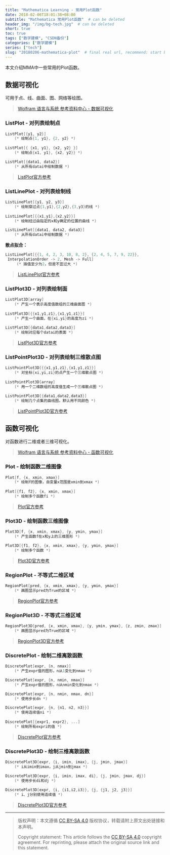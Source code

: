 ```yaml
---
title: "Mathematica Learning - 常用Plot函数"
date: 2018-02-06T18:01:38+08:00
subtitle: "Mathematica 常用Plot函数"  # can be deleted
header_img: "/img/bg-tech.jpg"  # can be deleted
short: true
toc: true
tags: ["数学建模", "CSDN备份"]
categories: ["数学建模"]
series: ["tech"]
slug: "20180206-mathematica-plot"  # final real url, recommend: start by date, follow lower case words with hyphen splitter. E.g., `20230316-text-title`
---
```


本文介绍MMA中一些常用的Plot函数。

## 数据可视化

可用于点、线、曲面、图、网络等绘图。

> [Wolfram 语言与系统 参考资料中心 - 数据可视化](http://reference.wolfram.com/language/guide/DataVisualization.html)

### ListPlot - 对列表绘制点

```c
ListPlot[{y1, y2}]
	(* 绘制点{1, y1}, {2, y2} *)
	
ListPlot[{ {x1, y1}, {x2, y2} }]
	(* 绘制点{x1, y1}, {x2, y2}} *)

ListPlot[{data1, data2}]
	(* 从所有datai中绘制数据 *)
```

> [ListPlot官方参考](http://reference.wolfram.com/language/ref/ListPlot.html)

### ListLinePlot - 对列表绘制线

```c
ListLinePlot[{y1, y2, y3}]
	(* 绘制穿过点{1,y1},{2,y2},{3,y3}的线 *)
	
ListLinePlot[{{x1,y1},{x2,y2}}]
	(* 绘制经过由指定的x和y确定的位置的曲线 *)

ListLinePlot[{data1, data2, data3}]
	(* 从所有datai中绘制数据 *)
```

**散点拟合：**

```c
ListLinePlot[{{1, 4, 2, 3, 10, 8, 2}, {2, 4, 5, 7, 9, 22}}, 
 InterpolationOrder -> 2, Mesh -> Full]
	 (* 插值至少为2，但是不宜过大 *)
```

> [ListLinePlot官方参考](http://reference.wolfram.com/language/ref/ListLinePlot.html)

### ListPlot3D - 对列表绘制面

```c
ListPlot3D[array]
	(* 产生一个表示高度值数组的三维曲面图 *)
	
ListPlot3D[{{x1,y1,z1},{x1,y1,z1}}]
	(* 产生一个曲面，在{xi,yi}的高度为zi *)
	
ListPlot3D[{data1,data2,data3}]
	(* 绘制对应每个datai的表面 *)
```

> [ListPlot3D官方参考](http://reference.wolfram.com/language/ref/ListPlot3D.html)

### ListPointPlot3D - 对列表绘制三维散点图

```c
ListPointPlot3D[{{x1,y1,z1},{x1,y1,z1}}]
	(* 对坐标{xi,yi,zi}的点产生一个三维散点图 *)
	
ListPointPlot3D[array]
	(* 用一个二维数组的高度值生成一个三维散点图 *)

ListPointPlot3D[{data1,data2,data3}]
	(* 绘制几个点集的曲线图，默认用不同颜色 *)
```

> [ListPointPlot3D官方参考](http://reference.wolfram.com/language/ref/ListPointPlot3D.html)

## 函数可视化

对函数进行二维或者三维可视化。

> [Wolfram 语言与系统 参考资料中心 - 函数可视化](http://reference.wolfram.com/language/guide/FunctionVisualization.html)

### Plot - 绘制函数二维图像

```c
Plot[f, {x, xmin, xmax}]
	(* 绘制f的图像，自变量x范围是xmin到xmax *)
	
Plot[{f1, f2}, {x, xmin, xmax}]
	(* 绘制多个函数fi *)
```

> [Plot官方参考](http://reference.wolfram.com/language/ref/Plot.html)

### Plot3D - 绘制函数三维图像

```c
Plot3D[f, {x, xmin, xmax}, {y, ymin, ymax}]
	(* 产生函数f在x和y上的三维图形 *)

Plot3D[{f1, f2}, {x, xmin, xmax}, {y, ymin, ymax}]
	(* 绘制多个函数 *)
```

> [Plot3D官方参考](http://reference.wolfram.com/language/ref/Plot3D.html)

### RegionPlot - 不等式二维区域

```c
RegionPlot[pred, {x, xmin, xmax}, {y, ymin, ymax}]
	(* 画图显示pred为True的区域 *)
```

> [RegionPlot官方参考](http://reference.wolfram.com/language/ref/RegionPlot.html)

### RegionPlot3D - 不等式三维区域

```c
RegionPlot3D[pred, {x, xmin, xmax}, {y, ymin, ymax}, {z, zmin, zmax}]
	(* 画图显示pred为True的区域 *)
```

> [RegionPlot3D官方参考](http://reference.wolfram.com/language/ref/RegionPlot3D.html)

### DiscretePlot - 绘制二维离散函数

```c
DiscretePlot[expr, {n, nmax}]
	(* 产生expr值的图形，n从1变化到nmax *)

DiscretePlot[expr, {n, nmin, nmax}]
	(* 产生expr值的图形，n从nmin变化到nmax *)

DiscretePlot[expr, {n, nmin, nmax, dn}]
	(* 使用步长dn *)

DiscretePlot[expr, {n, {n1, n2, n3}}]
	(* 使用连续值ni *)
	
DiscretePlot[{expr1, expr2}, ...]
	(* 绘制所有expri的值 *)
```

> [DiscretePlot官方参考](http://reference.wolfram.com/language/ref/DiscretePlot.html)

### DiscretePlot3D - 绘制三维离散函数

```c
DiscretePlot3D[expr, {i, imin, imax}, {j, jmin, jmax}]
	(* i从imin到imax，j从jmin到jmax *)

DiscretePlot3D[expr, {i, imin, imax, di}, {j, jmin, jmax, dj}]
	(* 使用步长di和dj *)
	
DiscretePlot3D[expr, {i, {i1,i2,i3}}, {j, {j1, j2, j3}}]
	(* i、j分别使用连续值 *)
```

> [DiscretePlot3D官方参考](http://reference.wolfram.com/language/ref/DiscretePlot3D.html)

---

> 版权声明：本文遵循 [CC BY-SA 4.0](https://creativecommons.org/licenses/by-sa/4.0/deed.zh) 版权协议，转载请附上原文出处链接和本声明。
>
> Copyright statement: This article follows the [CC BY-SA 4.0](https://creativecommons.org/licenses/by-sa/4.0/deed.en) copyright agreement. For reprinting, please attach the original source link and this statement.

